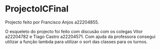# ProjectoICFinal
Projecto feito por Francisco Anjos a22204855.  

O esqueleto do projecto foi feito com discusão com os colegas Vitor a22204782 e Tiago Castro a22204571.
Com ajuda da professora consegui utilizar a função lambda para utilizar o sort das classes para os turnos.
